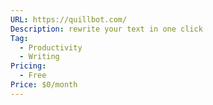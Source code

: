 ```yaml
---
URL: https://quillbot.com/
Description: rewrite your text in one click
Tag:
  - Productivity
  - Writing
Pricing:
  - Free
Price: $0/month
---
```

